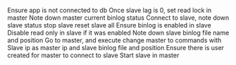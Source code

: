 Ensure app is not connected to db
Once slave lag is 0, set read lock in master
Note down master current binlog status
Connect to slave, note down slave status
stop slave
reset slave all
Ensure binlog is enabled in slave
Disable read only in slave if it was enabled
Note down slave binlog file name and position
Go to master, and execute change master to commands with Slave ip as master ip and slave binlog file and position
Ensure there is user created for master to connect to slave
Start slave in master
